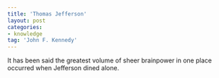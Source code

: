 ```yaml
---
title: 'Thomas Jefferson'
layout: post
categories:
- knowledge
tag: 'John F. Kennedy'
---
```


It has been said the greatest volume of sheer brainpower in one place occurred when Jefferson dined alone.